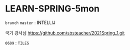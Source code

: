 # LEARN-SPRING-5mon

`branch` `master` : INTELLIJ

국기 강사님
https://github.com/sbsteacher/2021Spring_1.git


`0609` : `TILES` 
